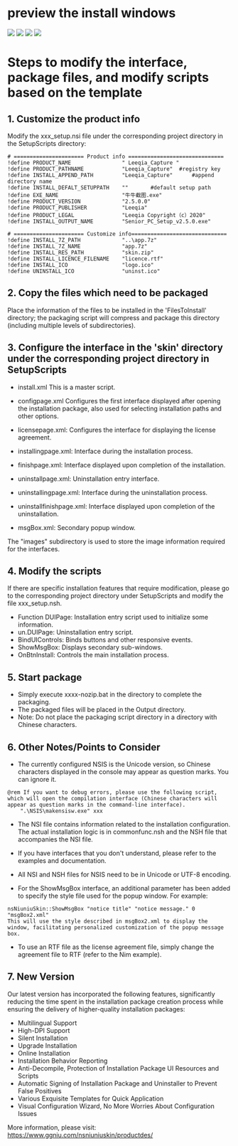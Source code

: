 # preview the install windows

![](./images/config.png)
![](./images/installing.png)
![](./images/uninstall.png)
![](./images/uninstalling.png)


# Steps to modify the interface, package files, and modify scripts based on the template
## 1.	Customize the product info
Modify the xxx_setup.nsi file under the corresponding project directory in the SetupScripts directory: 
```
# ====================== Product info ==============================
!define PRODUCT_NAME           		" Leeqia_Capture "
!define PRODUCT_PATHNAME 			"Leeqia_Capture"  #registry key
!define INSTALL_APPEND_PATH         "Leeqia_Capture"	  #append directory name 
!define INSTALL_DEFALT_SETUPPATH    ""       #default setup path  
!define EXE_NAME               		"牛牛截图.exe"
!define PRODUCT_VERSION        		"2.5.0.0"
!define PRODUCT_PUBLISHER      		"Leeqia"
!define PRODUCT_LEGAL          		"Leeqia Copyright（c）2020"
!define INSTALL_OUTPUT_NAME    		"Senior_PC_Setup_v2.5.0.exe"

# ====================== Customize info==============================
!define INSTALL_7Z_PATH 	   		"..\app.7z"
!define INSTALL_7Z_NAME 	   		"app.7z"
!define INSTALL_RES_PATH       		"skin.zip"
!define INSTALL_LICENCE_FILENAME    "licence.rtf"
!define INSTALL_ICO 				"logo.ico"
!define UNINSTALL_ICO				"uninst.ico"
```
## 2.	Copy the files which need to be packaged
Place the information of the files to be installed in the 'FilesToInstall' directory; the packaging script will compress and package this directory (including multiple levels of subdirectories).

## 3.	Configure the interface in the 'skin' directory under the corresponding project directory in SetupScripts

- install.xml This is a master script.

- configpage.xml Configures the first interface displayed after opening the installation package, also used for selecting installation paths and other options.

- licensepage.xml: Configures the interface for displaying the license agreement.

- installingpage.xml: Interface during the installation process.

- finishpage.xml: Interface displayed upon completion of the installation.

- uninstallpage.xml: Uninstallation entry interface.

- uninstallingpage.xml: Interface during the uninstallation process.

- uninstallfinishpage.xml: Interface displayed upon completion of the uninstallation.

- msgBox.xml: Secondary popup window.

The "images" subdirectory is used to store the image information required for the interfaces.
## 4.	Modify the scripts
If there are specific installation features that require modification, please go to the corresponding project directory under SetupScripts and modify the file xxx_setup.nsh.

- Function DUIPage: Installation entry script used to initialize some information.
- un.DUIPage: Uninstallation entry script.
- BindUIControls: Binds buttons and other responsive events.
- ShowMsgBox: Displays secondary sub-windows.
- OnBtnInstall: Controls the main installation process.

## 5.	Start package
- Simply execute xxxx-nozip.bat in the directory to complete the packaging.
- The packaged files will be placed in the Output directory.
- Note: Do not place the packaging script directory in a directory with Chinese characters.

## 6.	Other Notes/Points to Consider 
- The currently configured NSIS is the Unicode version, so Chinese characters displayed in the console may appear as question marks. You can ignore it.
```
@rem If you want to debug errors, please use the following script, which will open the compilation interface (Chinese characters will appear as question marks in the command-line interface).
	".\NSIS\makensisw.exe" xxx
```
- The NSI file contains information related to the installation configuration. The actual installation logic is in commonfunc.nsh and the NSH file that accompanies the NSI file.

- If you have interfaces that you don't understand, please refer to the examples and documentation.

- All NSI and NSH files for NSIS need to be in Unicode or UTF-8 encoding.

- For the ShowMsgBox interface, an additional parameter has been added to specify the style file used for the popup window. For example:
```
nsNiuniuSkin::ShowMsgBox "notice title" "notice message." 0 "msgBox2.xml"
This will use the style described in msgBox2.xml to display the window, facilitating personalized customization of the popup message box.
```
- To use an RTF file as the license agreement file, simply change the agreement file to RTF (refer to the Nim example).

## 7.	New Version
Our latest version has incorporated the following features, significantly reducing the time spent in the installation package creation process while ensuring the delivery of higher-quality installation packages:

- Multilingual Support
- High-DPI Support
- Silent Installation
- Upgrade Installation
- Online Installation
- Installation Behavior Reporting
- Anti-Decompile, Protection of Installation Package UI Resources and Scripts
- Automatic Signing of Installation Package and Uninstaller to Prevent False Positives
- Various Exquisite Templates for Quick Application
- Visual Configuration Wizard, No More Worries About Configuration Issues


More information, please visit:
https://www.ggniu.com/nsniuniuskin/productdes/
